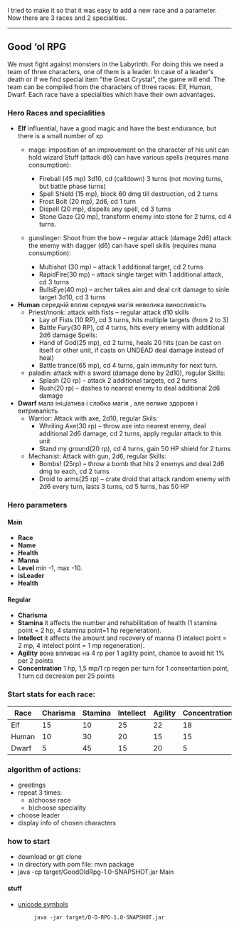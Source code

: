I tried to make it so that it was easy to add a new race and a parameter.
Now there are 3 races and 2 specialities.

________________________________________________________________________
## Good ‘ol RPG
We must fight against monsters in the Labyrinth.
For doing this we need a team of three characters, one of them is a leader.
In case of a leader's death or if we find special item "the Great Crystal", the game will end.
The team can be compiled from the characters of three races: Elf, Human, Dwarf.
Each race have a specialities which have their own advantages.
### Hero Races and specialities
 - __Elf__ influential, have a good magic and have the best endurance, but there is a small number of xp
   - mage:
imposition of an improvement on the character of his unit
can hold wizard Stuff (attack d6)
can have various spells (requires mana consumption):
      - Fireball (45 mp) 3d10, cd (calldown) 3 turns (not moving turns, but battle phase turns)
      - Spell Shield (15 mp), block 60 dmg till destruction, cd 2 turns
      - Frost Bolt (20 mp), 2d6, cd 1 turn
      - Dispell (20 mp), dispells any spell, cd 3 turns
      - Stone Gaze (20 mp), transform enemy into stone for 2 turns, cd 4 turns.

   - gunslinger:
        Shoot from the bow – regular attack (damage 2d6)
        attack the enemy with dagger (d6)
        can have spell skills (requires mana consumption):
      - Multishot (30 mp) – attack 1 additional target, cd 2 turns
      - RapidFire(30 mp) – attack single target with 1 additional attack, cd 3 turns
      - BullsEye(40 mp) – archer takes aim and deal crit damage to sinle target 3d10, cd 3 turns
 - __Human__ середній вплив середня магія невелика виносливість
    - Priest/monk:
attack with fists – regular attack d10
skills
      - Lay of Fists (10 RP), cd 3 turns, hits multiple targets (from 2 to 3)
      - Battle Fury(30 RP), cd 4 turns, hits every enemy with additional 2d6 damage
Spells: 
      - Hand of God(25 mp), cd 2 turns, heals 20 hits (can be cast on itself or other unit, if casts on UNDEAD deal damage instead of heal)
      - Battle trance(65 mp), cd 4 turns, gain immunity for next turn.
    - paladin:
attack with a sword (damage done by 2d10), regular
Skills:
      - Splash (20 rp) – attack 2 additional targets, cd 2 turns
      - Rush(20 rp) – dashes to nearest enemy to deal additional 2d6 damage
 - __Dwarf__ мала ініціатива і слабка магія , але велике здоровя і витривалість
    - Warrior:
Attack with axe, 2d10, regular
Skils:
      - Whriling Axe(30 rp) – throw axe into nearest enemy, deal additional 2d6 damage, cd 2 turns, apply regular attack to this unit
      - Stand my ground(20 rp), cd 4 turns, gain 50 HP shield for 2 turns
    - Mechanist:
Attack with gun, 2d6, regular
Skills:
      - Bombs! (25rp) – throw a bomb that hits 2 enemys and deal 2d6 dmg to each, cd 2 turns
      - Droid to arms(25 rp) – crate droid that attack random enemy with 2d6 every turn, lasts 3 turns, cd 5 turns, has 50 HP
### Hero parameters
#### Main
 - __Race__
 - __Name__
 - __Health__
 - __Manna__
 - __Level__ min -1, max -10.
 - __isLeader__ 
 - __Health__
 #### Regular
 - __Charisma__
 - __Stamina__ it affects the number and rehabilitation of health (1 stamina point = 2 hp, 4 stamina point=1 hp regeneration). 
 - __Intellect__ it affects the amount and recovery of manna (1 intelect point = 2 mp, 4 intelect point = 1 mp regeneration).
 - __Agility__  вона впливає на 4 rp per 1 agility point, chance to avoid hit 1% per 2 points
 - __Concentration__ 1 hp, 1,5 mp/1 rp regen per turn for 1 consentartion point, 1 turn cd decresion per 25 points
 ### Start stats for each race:
  Race  |  Charisma | Stamina | Intellect | Agility | Concentration  
------- | --------- | ------- | --------- | ------- | -------------   
  Elf | 15 | 10 | 25 | 22 | 18
  Human | 10 | 30 | 20 | 15 | 15
  Dwarf | 5 | 45 | 15 | 20 | 5 
  
### algorithm of actions:
 - greetings
 - repeat 3 times:
   - a)choose race
   - b)choose speciality
 - choose leader
 - display info of chosen characters
### how to start
 - download or git clone
 - in directory with pom file: mvn package
 - java -cp target/GoodOldRpg-1.0-SNAPSHOT.jar Main
 
#### __stuff__
 - [unicode symbols](https://unicode-table.com/ru/#box-drawing)
        
            java -jar target/D-D-RPG-1.0-SNAPSHOT.jar


